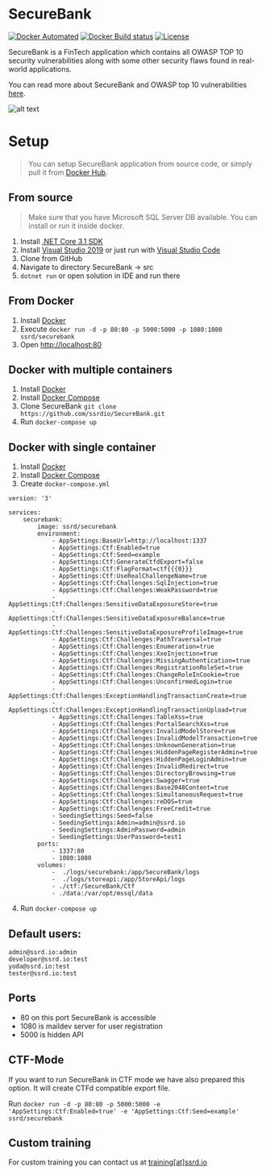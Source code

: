 # SecureBank
[![Docker Automated](https://img.shields.io/docker/cloud/automated/ssrd/securebank.svg)](https://hub.docker.com/r/ssrd/securebank)
[![Docker Build status](https://img.shields.io/docker/cloud/build/ssrd/securebank.svg)](https://hub.docker.com/r/ssrd/securebank/builds)
[![License](https://img.shields.io/github/license/ssrdio/SecureBank)](https://github.com/ssrdio/SecureBank/blob/master/LICENSE)

SecureBank is a FinTech application which contains all OWASP TOP 10 security vulnerabilities along with some other security flaws found in real-world applications.

You can read more about SecureBank and OWASP top 10 vulnerabilities [here](https://ssrd.gitbook.io/securebank/).

![alt text](https://raw.githubusercontent.com/ssrdio/SecureBank/master/preview.gif "SecureBankPreview")

# Setup
> You can setup SecureBank application from source code, or simply pull it from [Docker Hub](https://hub.docker.com/r/ssrd/securebank).

## From source
> Make sure that you have Microsoft SQL Server DB available. You can install or run it inside docker.

1. Install [.NET Core 3.1 SDK](https://dotnet.microsoft.com/download/dotnet-core/3.1)
2. Install [Visual Studio 2019](https://visualstudio.microsoft.com/downloads/) or just run with  [Visual Studio Code](https://code.visualstudio.com/download)
3. Clone from GitHub
4. Navigate to directory SecureBank -> src
5. `dotnet run` or open solution in IDE and run there 


## From Docker
1. Install [Docker](https://docs.docker.com/get-docker/)
2. Execute `docker run -d -p 80:80 -p 5000:5000 -p 1080:1080 ssrd/securebank`
3. Open [http://localhost:80](http://localhost:80)

## Docker with multiple containers
1. Install [Docker](https://docs.docker.com/get-docker/)
2. Install [Docker Compose](https://docs.docker.com/compose/install/)
3. Clone SecureBank `git clone https://github.com/ssrdio/SecureBank.git`
4. Run `docker-compose up`

## Docker with single container
1. Install [Docker](https://docs.docker.com/get-docker/)
2. Install [Docker Compose](https://docs.docker.com/compose/install/)
3. Create `docker-compose.yml`
```
version: '3'

services:
    securebank:
        image: ssrd/securebank
        environment: 
            - AppSettings:BaseUrl=http://localhost:1337
            - AppSettings:Ctf:Enabled=true
            - AppSettings:Ctf:Seed=example
            - AppSettings:Ctf:GenerateCtfdExport=false
            - AppSettings:Ctf:FlagFormat=ctf{{{0}}}
            - AppSettings:Ctf:UseRealChallengeName=true
            - AppSettings:Ctf:Challenges:SqlInjection=true
            - AppSettings:Ctf:Challenges:WeakPassword=true
            - AppSettings:Ctf:Challenges:SensitiveDataExposureStore=true
            - AppSettings:Ctf:Challenges:SensitiveDataExposureBalance=true
            - AppSettings:Ctf:Challenges:SensitiveDataExposureProfileImage=true
            - AppSettings:Ctf:Challenges:PathTraversal=true
            - AppSettings:Ctf:Challenges:Enumeration=true
            - AppSettings:Ctf:Challenges:XxeInjection=true
            - AppSettings:Ctf:Challenges:MissingAuthentication=true
            - AppSettings:Ctf:Challenges:RegistrationRoleSet=true
            - AppSettings:Ctf:Challenges:ChangeRoleInCookie=true
            - AppSettings:Ctf:Challenges:UnconfirmedLogin=true
            - AppSettings:Ctf:Challenges:ExceptionHandlingTransactionCreate=true
            - AppSettings:Ctf:Challenges:ExceptionHandlingTransactionUpload=true
            - AppSettings:Ctf:Challenges:TableXss=true
            - AppSettings:Ctf:Challenges:PortalSearchXss=true
            - AppSettings:Ctf:Challenges:InvalidModelStore=true
            - AppSettings:Ctf:Challenges:InvalidModelTransaction=true
            - AppSettings:Ctf:Challenges:UnknownGeneration=true
            - AppSettings:Ctf:Challenges:HiddenPageRegisterAdmin=true
            - AppSettings:Ctf:Challenges:HiddenPageLoginAdmin=true
            - AppSettings:Ctf:Challenges:InvalidRedirect=true
            - AppSettings:Ctf:Challenges:DirectoryBrowsing=true
            - AppSettings:Ctf:Challenges:Swagger=true
            - AppSettings:Ctf:Challenges:Base2048Content=true
            - AppSettings:Ctf:Challenges:SimultaneousRequest=true
            - AppSettings:Ctf:Challenges:reDOS=true
            - AppSettings:Ctf:Challenges:FreeCredit=true
            - SeedingSettings:Seed=false
            - SeedingSettings:Admin=admin@ssrd.io
            - SeedingSettings:AdminPassword=admin
            - SeedingSettings:UserPassword=test1
        ports: 
            - 1337:80
            - 1080:1080
        volumes: 
            -  ./logs/securebank:/app/SecureBank/logs
            -  ./logs/storeapi:/app/StoreApi/logs
            - ./ctf:/SecureBank/Ctf
            - ./data:/var/opt/mssql/data
```
4. Run `docker-compose up`

## Default users:
```
admin@ssrd.io:admin
developer@ssrd.io:test
yoda@ssrd.io:test
tester@ssrd.io:test
```
## Ports 
- 80 on this port SecureBank is accessible 
- 1080 is maildev server for user registration
- 5000 is hidden API

## CTF-Mode
If you want to run SecureBank in CTF mode we have also prepared this option. It will create CTFd compatible export file.

Run  `docker run -d -p 80:80 -p 5000:5000 -e 'AppSettings:Ctf:Enabled=true' -e 'AppSettings:Ctf:Seed=example' ssrd/securebank`

## Custom training
For custom training you can contact us at [training[at]ssrd.io](training@ssrd.io)
